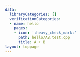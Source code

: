 ```yaml
---
data:
  libraryCategories: []
  verificationCategories:
  - name: hello
    pages:
    - icon: ':heavy_check_mark:'
      path: hello/AB.test.cpp
      title: A + B
layout: toppage
---
```

